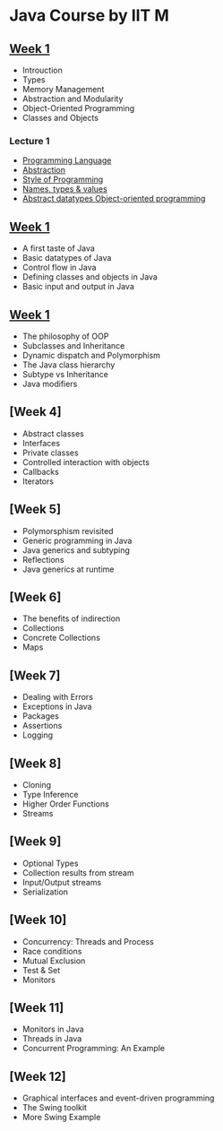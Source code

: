# Java Course by IIT M

## [Week 1](https://github.com/alokg-812/IIT-Madras/tree/main/Java/Week1#week-1)
- Introuction
- Types
- Memory Management
- Abstraction and Modularity
- Object-Oriented Programming
- Classes and Objects

### Lecture 1
  - [Programming Language](https://github.com/alokg-812/IIT-Madras/tree/main/Java/Week1#programming-languages)
  - [Abstraction](https://github.com/alokg-812/IIT-Madras/tree/main/Java/Week1#abstraction)
  - [Style of Programming](https://github.com/alokg-812/IIT-Madras/tree/main/Java/Week1#styles-of-programming)
  - [Names, types & values](https://github.com/alokg-812/IIT-Madras/tree/main/Java/Week1#names-types-values)
  - [Abstract datatypes Object-oriented programming](https://github.com/alokg-812/IIT-Madras/tree/main/Java/Week1#abstract-datatypes-object-oriented-programming)

## [Week 1](https://github.com/alokg-812/IIT-Madras/tree/main/Java/Week1#week-2)
- A first taste of Java
- Basic datatypes of Java
- Control flow in Java
- Defining classes and objects in Java
- Basic input and output in Java 

## [Week 1](https://github.com/alokg-812/IIT-Madras/tree/main/Java/Week1#week-3)
- The philosophy of OOP
- Subclasses and Inheritance
- Dynamic dispatch and Polymorphism
- The Java class hierarchy
- Subtype vs Inheritance
- Java modifiers

## [Week 4]
- Abstract classes
- Interfaces
- Private classes
- Controlled interaction with objects
- Callbacks
- Iterators

## [Week 5]
- Polymorsphism revisited
- Generic programming in Java
- Java generics and subtyping
- Reflections
- Java generics at runtime

## [Week 6]
- The benefits of indirection
- Collections
- Concrete Collections
- Maps 

## [Week 7]
- Dealing with Errors
- Exceptions in Java
- Packages
- Assertions
- Logging

## [Week 8]
- Cloning
- Type Inference
- Higher Order Functions
- Streams

## [Week 9]
- Optional Types
- Collection results from stream
- Input/Output streams
- Serialization

## [Week 10]
- Concurrency: Threads and Process
- Race conditions
- Mutual Exclusion
- Test & Set
- Monitors

## [Week 11]
- Monitors in Java
- Threads in Java
- Concurrent Programming: An Example 

## [Week 12]
- Graphical interfaces and event-driven programming
- The Swing toolkit
- More Swing Example


